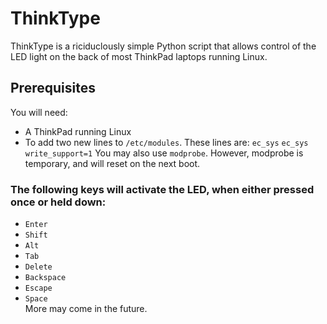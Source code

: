 # ThinkType

ThinkType is a riciduclously simple Python script that allows control of the LED light on the back of most ThinkPad laptops running Linux.

## Prerequisites
You will need:
- A ThinkPad running Linux
- To add two new lines to ```/etc/modules```. These lines are:
```ec_sys```
```ec_sys write_support=1```
 You may also use ```modprobe```. However, modprobe is temporary, and will reset on the next boot.
 
### The following keys will activate the LED, when either pressed once or held down:
- ```Enter```
- ```Shift```
- ```Alt```
- ```Tab```
- ```Delete```
- ```Backspace```
- ```Escape```
- ```Space```  
More may come in the future.
